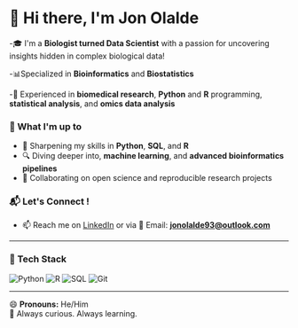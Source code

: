 # 👋 Hi there, I'm Jon Olalde

-🎓 I'm a **Biologist turned Data Scientist** with a passion for uncovering insights hidden in complex biological data!

-📊Specialized in **Bioinformatics** and **Biostatistics**

-🔬 Experienced in **biomedical research**, **Python** and **R** programming, **statistical analysis**, and **omics data analysis**

### 🚀 What I'm up to

- 🌱 Sharpening my skills in **Python**, **SQL**, and **R**
- 🔍 Diving deeper into, **machine learning**, and **advanced bioinformatics pipelines**
- 🤝 Collaborating on open science and reproducible research projects

### 📬 Let's Connect !

- 📫 Reach me on [LinkedIn](https://www.linkedin.com/in/jon-olalde-jometon) or via 📧 Email: **jonolalde93@outlook.com**

---
### 🧰 Tech Stack
![Python](https://img.shields.io/badge/Python-3776AB?style=for-the-badge&logo=python&logoColor=white)
![R](https://img.shields.io/badge/R-276DC3?style=for-the-badge&logo=r&logoColor=white)
![SQL](https://img.shields.io/badge/SQL-4479A1?style=for-the-badge&logo=postgresql&logoColor=white)
![Git](https://img.shields.io/badge/Git-F05032?style=for-the-badge&logo=git&logoColor=white)

---
😄 **Pronouns:** He/Him  
🔭 Always curious. Always learning.
<!---
Jonolalde93/Jonolalde93 is a ✨ special ✨ repository because its `README.md` (this file) appears on your GitHub profile.
You can click the Preview link to take a look at your changes.
--->
